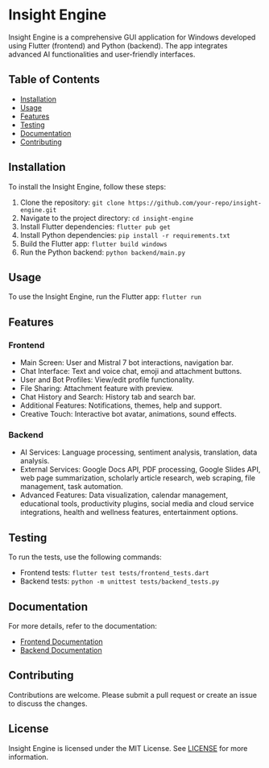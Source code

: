 # Insight Engine

Insight Engine is a comprehensive GUI application for Windows developed using Flutter (frontend) and Python (backend). The app integrates advanced AI functionalities and user-friendly interfaces.

## Table of Contents

- [Installation](#installation)
- [Usage](#usage)
- [Features](#features)
- [Testing](#testing)
- [Documentation](#documentation)
- [Contributing](#contributing)

## Installation

To install the Insight Engine, follow these steps:

1. Clone the repository: `git clone https://github.com/your-repo/insight-engine.git`
2. Navigate to the project directory: `cd insight-engine`
3. Install Flutter dependencies: `flutter pub get`
4. Install Python dependencies: `pip install -r requirements.txt`
5. Build the Flutter app: `flutter build windows`
6. Run the Python backend: `python backend/main.py`

## Usage

To use the Insight Engine, run the Flutter app: `flutter run`

## Features

### Frontend

- Main Screen: User and Mistral 7 bot interactions, navigation bar.
- Chat Interface: Text and voice chat, emoji and attachment buttons.
- User and Bot Profiles: View/edit profile functionality.
- File Sharing: Attachment feature with preview.
- Chat History and Search: History tab and search bar.
- Additional Features: Notifications, themes, help and support.
- Creative Touch: Interactive bot avatar, animations, sound effects.

### Backend

- AI Services: Language processing, sentiment analysis, translation, data analysis.
- External Services: Google Docs API, PDF processing, Google Slides API, web page summarization, scholarly article research, web scraping, file management, task automation.
- Advanced Features: Data visualization, calendar management, educational tools, productivity plugins, social media and cloud service integrations, health and wellness features, entertainment options.

## Testing

To run the tests, use the following commands:

- Frontend tests: `flutter test tests/frontend_tests.dart`
- Backend tests: `python -m unittest tests/backend_tests.py`

## Documentation

For more details, refer to the documentation:

- [Frontend Documentation](documentation/frontend_doc.md)
- [Backend Documentation](documentation/backend_doc.md)

## Contributing

Contributions are welcome. Please submit a pull request or create an issue to discuss the changes.

## License

Insight Engine is licensed under the MIT License. See [LICENSE](LICENSE) for more information.